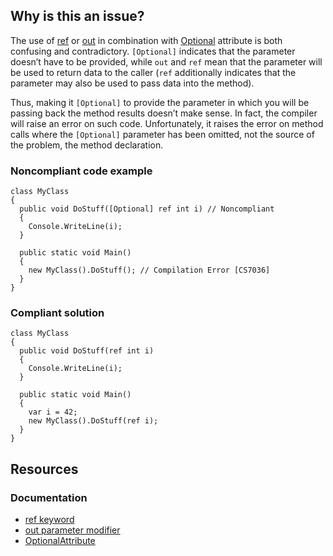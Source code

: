 ## Why is this an issue?

The use of [ref](https://learn.microsoft.com/en-us/dotnet/csharp/language-reference/keywords/ref) or [out](https://learn.microsoft.com/en-us/dotnet/csharp/language-reference/keywords/out-parameter-modifier) in combination with [Optional](https://learn.microsoft.com/en-us/dotnet/api/system.runtime.interopservices.optionalattribute) attribute is both confusing and
contradictory. `[Optional]` indicates that the parameter doesn’t have to be provided, while `out` and `ref` mean that
the parameter will be used to return data to the caller (`ref` additionally indicates that the parameter may also be used to pass data into
the method).

Thus, making it `[Optional]` to provide the parameter in which you will be passing back the method results doesn’t make sense. In fact,
the compiler will raise an error on such code. Unfortunately, it raises the error on method calls where the `[Optional]` parameter has been
omitted, not the source of the problem, the method declaration.

### Noncompliant code example

    class MyClass
    {
      public void DoStuff([Optional] ref int i) // Noncompliant
      {
        Console.WriteLine(i);
      }
    
      public static void Main()
      {
        new MyClass().DoStuff(); // Compilation Error [CS7036]
      }
    }

### Compliant solution

    class MyClass
    {
      public void DoStuff(ref int i)
      {
        Console.WriteLine(i);
      }
    
      public static void Main()
      {
        var i = 42;
        new MyClass().DoStuff(ref i);
      }
    }

## Resources

### Documentation

-   [ref keyword](https://learn.microsoft.com/en-us/dotnet/csharp/language-reference/keywords/ref)
-   [out parameter modifier](https://learn.microsoft.com/en-us/dotnet/csharp/language-reference/keywords/out-parameter-modifier)
-   [OptionalAttribute](https://learn.microsoft.com/en-us/dotnet/api/system.runtime.interopservices.optionalattribute)
